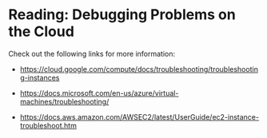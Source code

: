 # Reading: Debugging Problems on the Cloud
Check out the following links for more information:

- https://cloud.google.com/compute/docs/troubleshooting/troubleshooting-instances

- https://docs.microsoft.com/en-us/azure/virtual-machines/troubleshooting/

- https://docs.aws.amazon.com/AWSEC2/latest/UserGuide/ec2-instance-troubleshoot.htm

